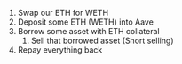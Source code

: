 1. Swap our ETH for WETH
2. Deposit some ETH (WETH) into Aave
3. Borrow some asset with ETH collateral
   1. Sell that borrowed asset (Short selling)
4. Repay everything back
